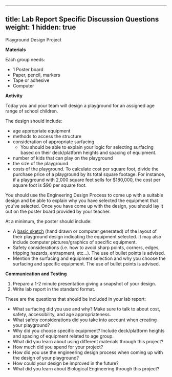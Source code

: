 
---
title:  Lab Report Specific Discussion Questions  
weight: 1
hidden: true
---

Playground Design Project

**Materials**

Each group needs:



*   1 Poster board
*   Paper, pencil, markers
*   Tape or adhesive 
*   Computer

**Activity**

Today you and your team will design a playground for an assigned age range of school children. 

The design should include:



*   age appropriate equipment
*   methods to access the structure
*   consideration of appropriate surfacing
    *   You should be able to explain your logic for selecting surfacing based on their deck/platform heights and spacing of equipment.  
*   number of kids that can play on the playground
*   the size of the playground
*   costs of the playground.  To calculate cost per square foot, divide the purchase price of a playground by its total square footage. For instance, if a playground with 2,000 square feet sells for $180,000, the cost per square foot is $90 per square foot. 

You should use the Engineering Design Process to come up with a suitable design and be able to explain why you have selected the equipment that you've selected. Once you have come up with the design, you should lay it out on the poster board provided by your teacher. 

At a minimum, the poster should include:



*   A <span style="text-decoration:underline;">basic sketch</span> (hand drawn or computer generated) of the layout of their playground design indicating the equipment selected.  It may also include computer pictures/graphics of specific equipment.
*   Safety considerations (i.e. how to avoid sharp points, corners, edges, tripping hazards, entrapment, etc…). The use of bullet points is advised.
*   Mention the surfacing and equipment selection and why you choose the surfacing and specific equipment.  The use of bullet points is advised. 

**Communication and Testing**



1.  Prepare a 1-2 minute presentation giving a snapshot of your design. 
1.  Write lab report in the standard format. 

These are the questions that should be included in your lab report:



*   What surfacing did you use and why? Make sure to talk to about cost, safety, accessibility, and age appropriateness.
*   What safety considerations did you take into account when creating your playground?
*   Why did you choose specific equipment? Include deck/platform heights and spacing of equipment related to age group.
*   What did you learn about using different materials through this project?
*   How much did you spend for your project?
*   How did you use the engineering design process when coming up with the design of your playground?
*   How could your design be improved in the future?
*   What did you learn about Biological Engineering through this project?

<!-- GD2md-html version 1.0β11 -->

<!--stackedit_data:
eyJoaXN0b3J5IjpbMTU0ODA4NTg5M119
-->